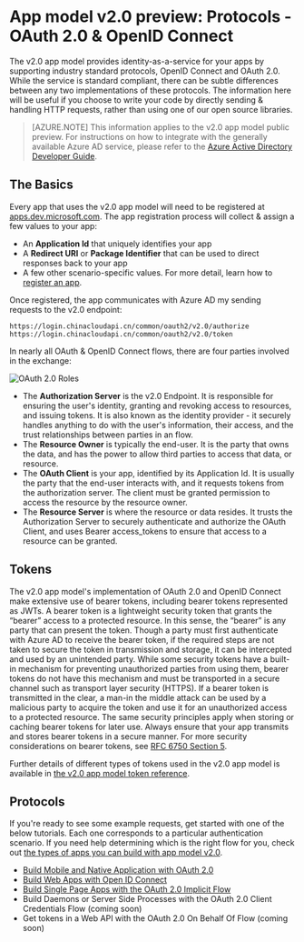 <properties
	pageTitle="App Model v2.0 Protocols | Windows Azure"
	description="The protocols supported by the Azure AD v2.0 app model public preview."
	services="active-directory"
	documentationCenter=""
	authors="dstrockis"
	manager="mbaldwin"
	editor=""/>

<tags
	ms.service="active-directory"
	ms.date="12/09/2015"
	wacn.date=""/>

# App model v2.0 preview: Protocols - OAuth 2.0 & OpenID Connect

The v2.0 app model provides identity-as-a-service for your apps by supporting industry standard protocols, OpenID Connect and OAuth 2.0.  While the service is standard compliant, there can be subtle differences between any two implementations of these protocols.  The information here will be useful if you choose to write your code by directly sending & handling HTTP requests, rather than using one of our open source libraries.
<!-- TODO: Need link to libraries above -->

> [AZURE.NOTE]
	This information applies to the v2.0 app model public preview.  For instructions on how to integrate with the generally available Azure AD service, please refer to the [Azure Active Directory Developer Guide](/documentation/articles/active-directory-developers-guide).

## The Basics
Every app that uses the v2.0 app model will need to be registered at [apps.dev.microsoft.com](https://apps.dev.microsoft.com).  The app registration process will collect & assign a few values to your app:

- An **Application Id** that uniquely identifies your app
- A **Redirect URI** or **Package Identifier** that can be used to direct responses back to your app
- A few other scenario-specific values.  For more detail, learn how to [register an app](/documentation/articles/active-directory-v2-app-registration).

Once registered, the  app communicates with Azure AD my sending requests to the v2.0 endpoint:

```
https://login.chinacloudapi.cn/common/oauth2/v2.0/authorize
https://login.chinacloudapi.cn/common/oauth2/v2.0/token
```

In nearly all OAuth & OpenID Connect flows, there are four parties involved in the exchange:

![OAuth 2.0 Roles](../media/active-directory-v2-flows/protocols_roles.png)

- The **Authorization Server** is the v2.0 Endpoint.  It is responsible for ensuring the user's identity, granting and revoking access to resources, and issuing tokens.  It is also known as the identity provider - it securely handles anything to do with the user's information, their access, and the trust relationships between parties in an flow.
- The **Resource Owner** is typically the end-user.  It is the party that owns the data, and has the power to allow third parties to access that data, or resource.
- The **OAuth Client** is your app, identified by its Application Id.  It is usually the party that the end-user interacts with, and it requests tokens from the authorization server.  The client must be granted permission to access the resource by the resource owner.
- The **Resource Server** is where the resource or data resides.  It trusts the Authorization Server to securely authenticate and authorize the OAuth Client, and uses Bearer access_tokens to ensure that access to a resource can be granted.


## Tokens
The v2.0 app model's implementation of OAuth 2.0 and OpenID Connect make extensive use of bearer tokens, including bearer tokens represented as JWTs. A bearer token is a lightweight security token that grants the “bearer” access to a protected resource. In this sense, the “bearer” is any party that can present the token. Though a party must first authenticate with Azure AD to receive the bearer token, if the required steps are not taken to secure the token in transmission and storage, it can be intercepted and used by an unintended party. While some security tokens have a built-in mechanism for preventing unauthorized parties from using them, bearer tokens do not have this mechanism and must be transported in a secure channel such as transport layer security (HTTPS). If a bearer token is transmitted in the clear, a man-in the middle attack can be used by a malicious party to acquire the token and use it for an unauthorized access to a protected resource. The same security principles apply when storing or caching bearer tokens for later use. Always ensure that your  app transmits and stores bearer tokens in a secure manner. For more security considerations on bearer tokens, see [RFC 6750 Section 5](http://tools.ietf.org/html/rfc6750).

Further details of different types of tokens used in the v2.0 app model is available in [the v2.0 app model token reference](/documentation/articles/active-directory-v2-tokens).

## Protocols

If you're ready to see some example requests, get started with one of the below tutorials.  Each one corresponds to a particular authentication scenario.  If you need help determining which is the right flow for you,
check out [the types of apps you can build with app model v2.0](/documentation/articles/active-directory-v2-flows).

- [Build Mobile and Native Application with OAuth 2.0](/documentation/articles/active-directory-v2-protocols-oauth-code)
- [Build Web Apps with Open ID Connect](/documentation/articles/active-directory-v2-protocols-oidc)
- [Build Single Page Apps with the OAuth 2.0 Implicit Flow](/documentation/articles/active-directory-v2-protocols-implicit)
- Build Daemons or Server Side Processes with the OAuth 2.0 Client Credentials Flow (coming soon)
- Get tokens in a Web API with the OAuth 2.0 On Behalf Of Flow (coming soon)

<!-- - Get tokens using a username & password with the OAuth 2.0 Resource Owner Password Credentials Flow (coming soon) --> 
<!-- [Call the Azure AD Graph API using the OAuth 2.0 Client Credentials Flow](/documentation/articles/active-directory-reference-graph) -->